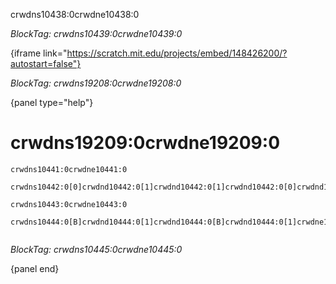 crwdns10438:0crwdne10438:0

*BlockTag: crwdns10439:0crwdne10439:0*

{iframe link="https://scratch.mit.edu/projects/embed/148426200/?autostart=false"}

*BlockTag: crwdns19208:0crwdne19208:0*

{panel type="help"}

# crwdns19209:0crwdne19209:0

<pre><code class="scratch:split:random">crwdns10441:0crwdne10441:0
</code></pre>

<pre><code class="scratch:split:random">crwdns10442:0[0]crwdnd10442:0[1]crwdnd10442:0[1]crwdnd10442:0[0]crwdnd10442:0[1]crwdnd10442:0[1]crwdnd10442:0[0]crwdnd10442:0[0]crwdne10442:0
</code></pre>

<pre><code class="scratch:split:random">crwdns10443:0crwdne10443:0
</code></pre>

<pre><code class="scratch:split:random">crwdns10444:0[B]crwdnd10444:0[1]crwdnd10444:0[B]crwdnd10444:0[1]crwdne10444:0

</code></pre>

*BlockTag: crwdns10445:0crwdne10445:0*

{panel end}